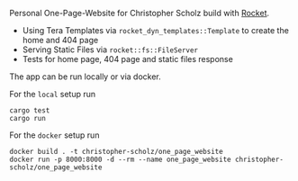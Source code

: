 Personal One-Page-Website for Christopher Scholz build with [Rocket](https://rocket.rs/).
* Using Tera Templates via `rocket_dyn_templates::Template` to create the home and 404 page
* Serving Static Files via `rocket::fs::FileServer`
* Tests for home page, 404 page and static files response

The app can be run locally or via docker.

For the `local` setup run
```
cargo test
cargo run
```

For the `docker` setup run
```
docker build . -t christopher-scholz/one_page_website
docker run -p 8000:8000 -d --rm --name one_page_website christopher-scholz/one_page_website
```
